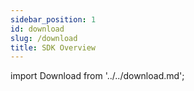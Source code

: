 ```yaml
---
sidebar_position: 1
id: download
slug: /download
title: SDK Overview
---
```

import Download from '../../download.md';

<Download 
java_url="https://github.com/smartxworks/cloudtower-java-sdk/releases/tag/v2.7.0"
go_url="https://github.com/smartxworks/cloudtower-go-sdk/releases/tag/v2.7.0"
python_url="https://github.com/smartxworks/cloudtower-python-sdk/releases/tag/v2.7.0"
node_url="https://github.com/smartxworks/cloudtower-node-sdk/releases/tag/v2.7.0"
/>